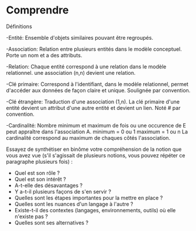 # Comprendre
Définitions

-Entité: 
    Ensemble d'objets similaires pouvant être regroupés. 

-Association: 
    Relation entre plusieurs entités dans le modèle conceptuel. Porte un nom et a des attributs. 

-Relation: 
    Chaque entité correspond à une relation dans le modèle relationnel. 
    une association (n,n) devient une relation. 

-Clé primaire: 
    Correspond à l'identifiant, dans le modèle relationnel, permet d'accéder aux données de façon claire et unique. Soulignée par convention. 

-Clé étrangère: 
    Traduction d'une association (1,n). La clé primaire d'une entité devient un attribut d'une autre entité et devient un lien. Noté # par convention. 

-Cardinalité: 
    Nombre minimum et maximum de fois ou une occurence de E peut appraître dans l'association A. 
    minimum = 0 ou 1
    maximum = 1 ou n 
    La cardinalité correspond au maximum de chaques côtés l'association. 


Essayez de synthétiser en binôme votre compréhension de la notion que vous avez vue (s'il s'agissait de plusieurs notions, vous pouvez répéter ce paragraphe plusieurs fois) : 
- Quel est son rôle ? 
- Quel est son intérêt ? 
- A-t-elle des désavantages ? 
- Y a-t-il plusieurs façons de s'en servir ? 
- Quelles sont les étapes importantes pour la mettre en place ? 
- Quelles sont les nuances d'un langage à l'autre ? 
- Existe-t-il des contextes (langages, environnements, outils) où elle n'existe pas ? 
- Quelles sont ses alternatives ? 
